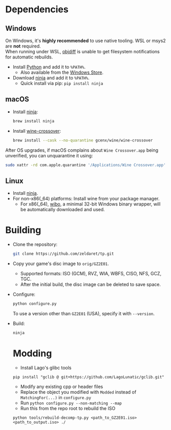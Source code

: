 Dependencies
============

Windows
--------

On Windows, it's **highly recommended** to use native tooling. WSL or msys2 are **not** required.  
When running under WSL, [objdiff](#diffing) is unable to get filesystem notifications for automatic rebuilds.

- Install [Python](https://www.python.org/downloads/) and add it to `%PATH%`.
  - Also available from the [Windows Store](https://apps.microsoft.com/store/detail/python-311/9NRWMJP3717K).
- Download [ninja](https://github.com/ninja-build/ninja/releases) and add it to `%PATH%`.
  - Quick install via pip: `pip install ninja`

macOS
------

- Install [ninja](https://github.com/ninja-build/ninja/wiki/Pre-built-Ninja-packages):

  ```sh
  brew install ninja
  ```

- Install [wine-crossover](https://github.com/Gcenx/homebrew-wine):

  ```sh
  brew install --cask --no-quarantine gcenx/wine/wine-crossover
  ```

After OS upgrades, if macOS complains about `Wine Crossover.app` being unverified, you can unquarantine it using:

```sh
sudo xattr -rd com.apple.quarantine '/Applications/Wine Crossover.app'
```

Linux
------

- Install [ninja](https://github.com/ninja-build/ninja/wiki/Pre-built-Ninja-packages).
- For non-x86(_64) platforms: Install wine from your package manager.
  - For x86(_64), [wibo](https://github.com/decompals/wibo), a minimal 32-bit Windows binary wrapper, will be automatically downloaded and used.

Building
========

- Clone the repository:

  ```sh
  git clone https://github.com/zeldaret/tp.git
  ```

- Copy your game's disc image to `orig/GZ2E01`.
  - Supported formats: ISO (GCM), RVZ, WIA, WBFS, CISO, NFS, GCZ, TGC.
  - After the initial build, the disc image can be deleted to save space.

- Configure:

  ```sh
  python configure.py
  ```

  To use a version other than `GZ2E01` (USA), specify it with `--version`.
- Build:

  ```sh
  ninja
  ```

  Modding
  ========

  - Install Lago's glibc tools
  ```
  pip install "gclib @ git+https://github.com/LagoLunatic/gclib.git"
  ```
  - Modify any existing cpp or header files
  - Replace the object you modified with `Modded` instead of `MatchingFor(...)` in `configure.py`
  - Run `python configure.py --non-matching --map`
  - Run this from the repo root to rebuild the ISO
  ```
  python tools/rebuild-decomp-tp.py <path_to_GZ2E01.iso> <path_to_output.iso> ./
  ```
